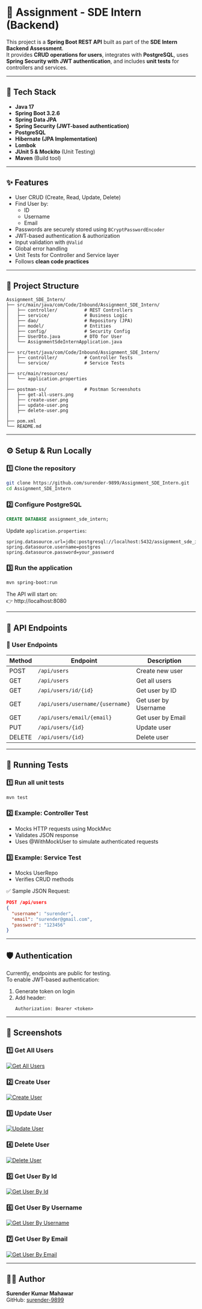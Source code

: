 # 🚀 Assignment - SDE Intern (Backend)

This project is a **Spring Boot REST API** built as part of the **SDE Intern Backend Assessment**.  
It provides **CRUD operations for users**, integrates with **PostgreSQL**, uses **Spring Security with JWT authentication**, and includes **unit tests** for controllers and services.

---

## 📌 Tech Stack
- **Java 17**
- **Spring Boot 3.2.6**
- **Spring Data JPA**
- **Spring Security (JWT-based authentication)**
- **PostgreSQL**
- **Hibernate (JPA Implementation)**
- **Lombok**
- **JUnit 5 & Mockito** (Unit Testing)
- **Maven** (Build tool)

---

## ✨ Features
- User CRUD (Create, Read, Update, Delete)
- Find User by:
  - ID
  - Username
  - Email
- Passwords are securely stored using `BCryptPasswordEncoder`
- JWT-based authentication & authorization
- Input validation with `@Valid`
- Global error handling
- Unit Tests for Controller and Service layer
- Follows **clean code practices**

---

## 📂 Project Structure
```
Assignment_SDE_Intern/
├── src/main/java/com/Code/Inbound/Assignment_SDE_Intern/
│   ├── controller/          # REST Controllers
│   ├── service/             # Business Logic
│   ├── dao/                 # Repository (JPA)
│   ├── model/               # Entities
│   ├── config/              # Security Config
│   ├── UserDto.java         # DTO for User
│   └── AssignmentSdeInternApplication.java
│
├── src/test/java/com/Code/Inbound/Assignment_SDE_Intern/
│   ├── controller/          # Controller Tests
│   └── service/             # Service Tests
│
├── src/main/resources/
│   └── application.properties
│
├── postman-ss/              # Postman Screenshots
│   ├── get-all-users.png
│   ├── create-user.png
│   ├── update-user.png
│   ├── delete-user.png
│
├── pom.xml
└── README.md
```

---

## ⚙️ Setup & Run Locally

### 1️⃣ Clone the repository
```bash
git clone https://github.com/surender-9899/Assignment_SDE_Intern.git
cd Assignment_SDE_Intern
```

### 2️⃣ Configure PostgreSQL
```sql
CREATE DATABASE assignment_sde_intern;
```

Update `application.properties`:
```properties
spring.datasource.url=jdbc:postgresql://localhost:5432/assignment_sde_intern
spring.datasource.username=postgres
spring.datasource.password=your_password
```

### 3️⃣ Run the application
```bash
mvn spring-boot:run
```

The API will start on:  
👉 http://localhost:8080

---

## 📌 API Endpoints

### 🔹 User Endpoints
| Method | Endpoint                         | Description          |
| ------ | -------------------------------- | -------------------- |
| POST   | `/api/users`                     | Create new user      |
| GET    | `/api/users`                     | Get all users        |
| GET    | `/api/users/id/{id}`             | Get user by ID       |
| GET    | `/api/users/username/{username}` | Get user by Username |
| GET    | `/api/users/email/{email}`       | Get user by Email    |
| PUT    | `/api/users/{id}`                | Update user          |
| DELETE | `/api/users/{id}`                | Delete user          |

---

## 🧪 Running Tests

### 1️⃣ Run all unit tests
```bash
mvn test
```

### 2️⃣ Example: Controller Test
- Mocks HTTP requests using MockMvc
- Validates JSON response
- Uses @WithMockUser to simulate authenticated requests

### 3️⃣ Example: Service Test
- Mocks UserRepo
- Verifies CRUD methods

✅ Sample JSON Request:
```json
POST /api/users
{
  "username": "surender",
  "email": "surender@gmail.com",
  "password": "123456"
}
```

---

## 🛡️ Authentication

Currently, endpoints are public for testing.  
To enable JWT-based authentication:
1. Generate token on login
2. Add header:
   ```http
   Authorization: Bearer <token>
   ```

---

## 📸 Screenshots

### 1️⃣ Get All Users
[![Get All Users](postman-ss/get-all-users.png)](https://github.com/surender-9899/Assignment_SDE_Intern/blob/main/Postman%20SS/GetAllUsers.png)

### 2️⃣ Create User
[![Create User](postman-ss/create-user.png)](https://github.com/surender-9899/Assignment_SDE_Intern/blob/main/Postman%20SS/CreateUser.png)

### 3️⃣ Update User
[![Update User](postman-ss/update-user.png)](https://github.com/surender-9899/Assignment_SDE_Intern/blob/main/Postman%20SS/UpdateUser.png)

### 4️⃣ Delete User
[![Delete User](postman-ss/delete-user.png)](https://github.com/surender-9899/Assignment_SDE_Intern/blob/main/Postman%20SS/DeleteUser.png)

### 5️⃣ Get User By Id
[![Get User By Id](postman-ss/GetById.png)](https://github.com/surender-9899/Assignment_SDE_Intern/blob/main/Postman%20SS/GetById.png)

### 6️⃣ Get User By Username
[![Get User By Username](postman-ss/GetByUsername.png)](https://github.com/surender-9899/Assignment_SDE_Intern/blob/main/Postman%20SS/GetByUsername.png)

### 7️⃣ Get User By Email
[![Get User By Email](postman-ss/GetByEmail.png)](https://github.com/surender-9899/Assignment_SDE_Intern/blob/main/Postman%20SS/GetByEmail.png)

---

## 👨‍💻 Author
**Surender Kumar Mahawar**  
GitHub: [surender-9899](https://github.com/surender-9899)
